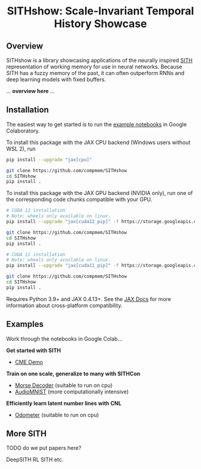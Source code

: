 <h1 align='center'>SITHshow: Scale-Invariant Temporal History Showcase</h1>

## Overview

SITHshow is a library showcasing applications of the neurally inspired [SITH](https://direct.mit.edu/neco/article/24/1/134/7733/A-Scale-Invariant-Internal-Representation-of-Time) representation of working memory for use in neural networks. Because SITH has a fuzzy memory of the past, it can often outperform RNNs and deep learning models with fixed buffers.  

... **overview here** ...

## Installation

The easiest way to get started is to run the [example notebooks](#examples) in Google Colaboratory.

To install this package with the JAX CPU backend (Windows users without WSL 2), run

```bash
pip install --upgrade "jax[cpu]"

git clone https://github.com/compmem/SITHshow
cd SITHshow
pip install .
```

To install this package with the JAX GPU backend (NVIDIA only), run one of the corresponding code chunks compatible with your GPU.

```bash
# CUDA 12 installation
# Note: wheels only available on linux.
pip install --upgrade "jax[cuda12_pip]" -f https://storage.googleapis.com/jax-releases/jax_cuda_releases.html

git clone https://github.com/compmem/SITHshow
cd SITHshow
pip install .
```

```bash
# CUDA 11 installation
# Note: wheels only available on linux.
pip install --upgrade "jax[cuda11_pip]" -f https://storage.googleapis.com/jax-releases/jax_cuda_releases.html

git clone https://github.com/compmem/SITHshow
cd SITHshow
pip install .
```

Requires Python 3.9+ and JAX 0.4.13+. See the [JAX Docs](https://jax.readthedocs.io/en/latest/installation.html) for more information about cross-platform compatibility.


## Examples

Work through the notebooks in Google Colab...

**Get started with SITH**

- [CME Demo](https://github.com/compmem/SITHshow/blob/main/examples/cme_demo.ipynb)

**Train on one scale, generalize to many with SITHCon**

- [Morse Decoder](https://github.com/compmem/SITHshow/blob/main/examples/morse_code.ipynb) (suitable to run on cpu)
- [AudioMNIST](https://github.com/compmem/SITHshow/blob/main/examples/audio_mnist.ipynb) (more computationally intensive)

**Efficiently learn latent number lines with CNL**

- [Odometer](https://github.com/compmem/SITHshow/blob/main/examples/odometer.ipynb) (suitable to run on cpu) 

## More SITH

TODO do we put papers here?

DeepSITH
RL SITH
etc.